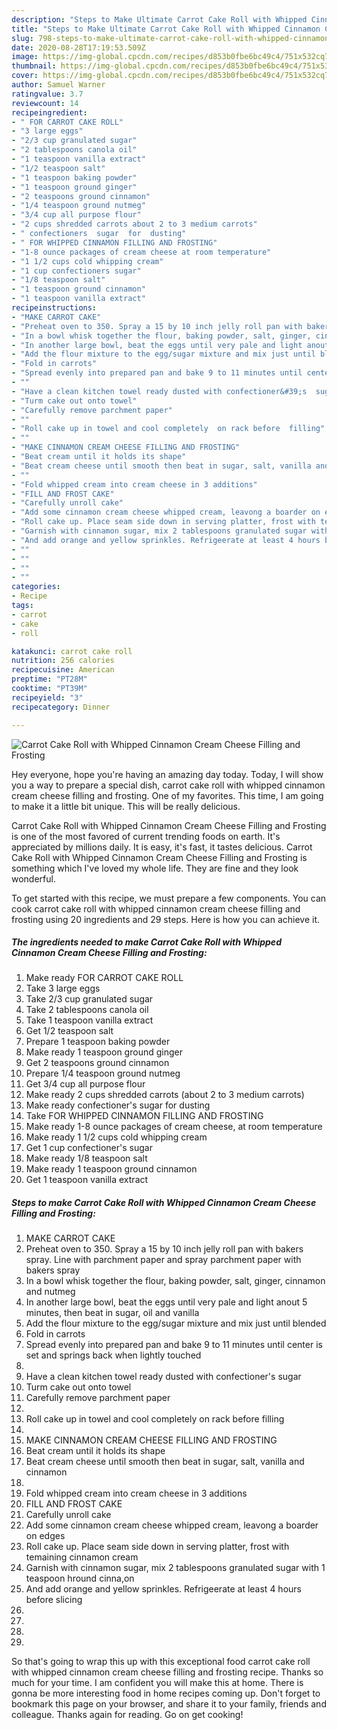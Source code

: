 ```yaml
---
description: "Steps to Make Ultimate Carrot Cake Roll with Whipped Cinnamon Cream Cheese Filling and Frosting"
title: "Steps to Make Ultimate Carrot Cake Roll with Whipped Cinnamon Cream Cheese Filling and Frosting"
slug: 798-steps-to-make-ultimate-carrot-cake-roll-with-whipped-cinnamon-cream-cheese-filling-and-frosting
date: 2020-08-28T17:19:53.509Z
image: https://img-global.cpcdn.com/recipes/d853b0fbe6bc49c4/751x532cq70/carrot-cake-roll-with-whipped-cinnamon-cream-cheese-filling-and-frosting-recipe-main-photo.jpg
thumbnail: https://img-global.cpcdn.com/recipes/d853b0fbe6bc49c4/751x532cq70/carrot-cake-roll-with-whipped-cinnamon-cream-cheese-filling-and-frosting-recipe-main-photo.jpg
cover: https://img-global.cpcdn.com/recipes/d853b0fbe6bc49c4/751x532cq70/carrot-cake-roll-with-whipped-cinnamon-cream-cheese-filling-and-frosting-recipe-main-photo.jpg
author: Samuel Warner
ratingvalue: 3.7
reviewcount: 14
recipeingredient:
- " FOR CARROT CAKE ROLL"
- "3 large eggs"
- "2/3 cup granulated sugar"
- "2 tablespoons canola oil"
- "1 teaspoon vanilla extract"
- "1/2 teaspoon salt"
- "1 teaspoon baking powder"
- "1 teaspoon ground ginger"
- "2 teaspoons ground cinnamon"
- "1/4 teaspoon ground nutmeg"
- "3/4 cup all purpose flour"
- "2 cups shredded carrots about 2 to 3 medium carrots"
- " confectioners  sugar  for  dusting"
- " FOR WHIPPED CINNAMON FILLING AND FROSTING"
- "1-8 ounce packages of cream cheese at room temperature"
- "1 1/2 cups cold whipping cream"
- "1 cup confectioners sugar"
- "1/8 teaspoon salt"
- "1 teaspoon ground cinnamon"
- "1 teaspoon vanilla extract"
recipeinstructions:
- "MAKE CARROT CAKE"
- "Preheat oven to 350. Spray a 15 by 10 inch jelly roll pan with bakers spray. Line with parchment paper and spray parchment paper with bakers spray"
- "In a bowl whisk together the flour, baking powder, salt, ginger, cinnamon and nutmeg"
- "In another large bowl, beat the eggs until very pale and light anout 5 minutes, then beat in sugar, oil and vanilla"
- "Add the flour mixture to the egg/sugar mixture and mix just until blended"
- "Fold in carrots"
- "Spread evenly into prepared pan and bake 9 to 11 minutes until center is set and springs back when lightly touched"
- ""
- "Have a clean kitchen towel ready dusted with confectioner&#39;s  sugar"
- "Turm cake out onto towel"
- "Carefully remove parchment paper"
- ""
- "Roll cake up in towel and cool completely  on rack before  filling"
- ""
- "MAKE CINNAMON CREAM CHEESE FILLING AND FROSTING"
- "Beat cream until it holds its shape"
- "Beat cream cheese until smooth then beat in sugar, salt, vanilla and cinnamon"
- ""
- "Fold whipped cream into cream cheese in 3 additions"
- "FILL AND FROST CAKE"
- "Carefully unroll cake"
- "Add some cinnamon cream cheese whipped cream, leavong a boarder on edges"
- "Roll cake up. Place seam side down in serving platter, frost with temaining cinnamon cream"
- "Garnish with cinnamon sugar, mix 2 tablespoons granulated sugar with 1 teaspoon hround cinna,on"
- "And add orange and yellow sprinkles. Refrigeerate at least 4 hours before slicing"
- ""
- ""
- ""
- ""
categories:
- Recipe
tags:
- carrot
- cake
- roll

katakunci: carrot cake roll 
nutrition: 256 calories
recipecuisine: American
preptime: "PT28M"
cooktime: "PT39M"
recipeyield: "3"
recipecategory: Dinner

---
```



![Carrot Cake Roll with Whipped Cinnamon Cream Cheese Filling and Frosting](https://img-global.cpcdn.com/recipes/d853b0fbe6bc49c4/751x532cq70/carrot-cake-roll-with-whipped-cinnamon-cream-cheese-filling-and-frosting-recipe-main-photo.jpg)

Hey everyone, hope you're having an amazing day today. Today, I will show you a way to prepare a special dish, carrot cake roll with whipped cinnamon cream cheese filling and frosting. One of my favorites. This time, I am going to make it a little bit unique. This will be really delicious.

Carrot Cake Roll with Whipped Cinnamon Cream Cheese Filling and Frosting is one of the most favored of current trending foods on earth. It's appreciated by millions daily. It is easy, it's fast, it tastes delicious. Carrot Cake Roll with Whipped Cinnamon Cream Cheese Filling and Frosting is something which I've loved my whole life. They are fine and they look wonderful.




To get started with this recipe, we must prepare a few components. You can cook carrot cake roll with whipped cinnamon cream cheese filling and frosting using 20 ingredients and 29 steps. Here is how you can achieve it.

<!--inarticleads1-->

##### The ingredients needed to make Carrot Cake Roll with Whipped Cinnamon Cream Cheese Filling and Frosting:

1. Make ready  FOR CARROT CAKE ROLL
1. Take 3 large eggs
1. Take 2/3 cup granulated sugar
1. Take 2 tablespoons canola oil
1. Take 1 teaspoon vanilla extract
1. Get 1/2 teaspoon salt
1. Prepare 1 teaspoon baking powder
1. Make ready 1 teaspoon ground ginger
1. Get 2 teaspoons ground cinnamon
1. Prepare 1/4 teaspoon ground nutmeg
1. Get 3/4 cup all purpose flour
1. Make ready 2 cups shredded carrots (about 2 to 3 medium carrots)
1. Make ready  confectioner&#39;s  sugar  for  dusting
1. Take  FOR WHIPPED CINNAMON FILLING AND FROSTING
1. Make ready 1-8 ounce packages of cream cheese, at room temperature
1. Make ready 1 1/2 cups cold whipping cream
1. Get 1 cup confectioner&#39;s sugar
1. Make ready 1/8 teaspoon salt
1. Make ready 1 teaspoon ground cinnamon
1. Get 1 teaspoon vanilla extract




<!--inarticleads2-->

##### Steps to make Carrot Cake Roll with Whipped Cinnamon Cream Cheese Filling and Frosting:

1. MAKE CARROT CAKE
1. Preheat oven to 350. Spray a 15 by 10 inch jelly roll pan with bakers spray. Line with parchment paper and spray parchment paper with bakers spray
1. In a bowl whisk together the flour, baking powder, salt, ginger, cinnamon and nutmeg
1. In another large bowl, beat the eggs until very pale and light anout 5 minutes, then beat in sugar, oil and vanilla
1. Add the flour mixture to the egg/sugar mixture and mix just until blended
1. Fold in carrots
1. Spread evenly into prepared pan and bake 9 to 11 minutes until center is set and springs back when lightly touched
1. 
1. Have a clean kitchen towel ready dusted with confectioner&#39;s  sugar
1. Turm cake out onto towel
1. Carefully remove parchment paper
1. 
1. Roll cake up in towel and cool completely  on rack before  filling
1. 
1. MAKE CINNAMON CREAM CHEESE FILLING AND FROSTING
1. Beat cream until it holds its shape
1. Beat cream cheese until smooth then beat in sugar, salt, vanilla and cinnamon
1. 
1. Fold whipped cream into cream cheese in 3 additions
1. FILL AND FROST CAKE
1. Carefully unroll cake
1. Add some cinnamon cream cheese whipped cream, leavong a boarder on edges
1. Roll cake up. Place seam side down in serving platter, frost with temaining cinnamon cream
1. Garnish with cinnamon sugar, mix 2 tablespoons granulated sugar with 1 teaspoon hround cinna,on
1. And add orange and yellow sprinkles. Refrigeerate at least 4 hours before slicing
1. 
1. 
1. 
1. 




So that's going to wrap this up with this exceptional food carrot cake roll with whipped cinnamon cream cheese filling and frosting recipe. Thanks so much for your time. I am confident you will make this at home. There is gonna be more interesting food in home recipes coming up. Don't forget to bookmark this page on your browser, and share it to your family, friends and colleague. Thanks again for reading. Go on get cooking!
